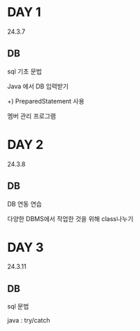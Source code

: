 # DAY 1
24.3.7

## DB

sql 기초 문법

Java 에서 DB 입력받기

  +) PreparedStatement 사용

멤버 관리 프로그램

# DAY 2
24.3.8

## DB

DB 연동 연습

다양한 DBMS에서 작업한 것을 위해 class나누기

 # DAY 3
 24.3.11

 ## DB

sql 문법

java : try/catch
